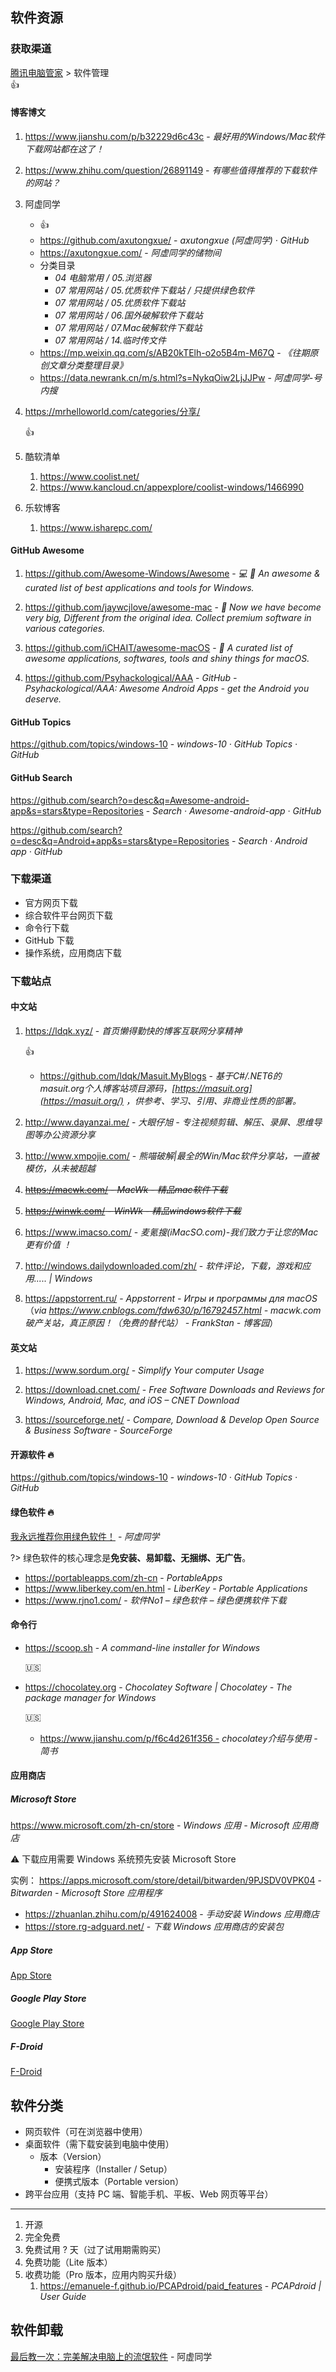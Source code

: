 ## 软件资源

### 获取渠道

[腾讯电脑管家](https://guanjia.qq.com/) > 软件管理  
👍

#### 博客博文

1. https://www.jianshu.com/p/b32229d6c43c - *最好用的Windows/Mac软件下载网站都在这了！*

2. https://www.zhihu.com/question/26891149 - *有哪些值得推荐的下载软件的网站？*

3. 阿虚同学 <i id="axutongxue"></i>
    - 👍
    - https://github.com/axutongxue/ - *axutongxue (阿虚同学) · GitHub*
    - https://axutongxue.com/ - *阿虚同学的储物间*
    - 分类目录
        - _04 电脑常用 / 05.浏览器_
        - _07 常用网站 / 05.优质软件下载站 / 只提供绿色软件_
        - _07 常用网站 / 05.优质软件下载站_
        - _07 常用网站 / 06.国外破解软件下载站_
        - _07 常用网站 / 07.Mac破解软件下载站_
        - _07 常用网站 / 14.临时传文件_
    - https://mp.weixin.qq.com/s/AB20kTElh-o2o5B4m-M67Q - *《往期原创文章分类整理目录》*    
    - https://data.newrank.cn/m/s.html?s=NykqOiw2LjJJPw - *阿虚同学-号内搜*

4. https://mrhelloworld.com/categories/分享/

    👍

5. 酷软清单
    1. https://www.coolist.net/
    2. https://www.kancloud.cn/appexplore/coolist-windows/1466990

6. 乐软博客
    1. https://www.isharepc.com/
  


#### GitHub Awesome

1. https://github.com/Awesome-Windows/Awesome - *💻 🎉 An awesome & curated list of best applications and tools for Windows.*

    <i class="fa fa-windows"></i>

2. https://github.com/jaywcjlove/awesome-mac - * Now we have become very big, Different from the original idea. Collect premium software in various categories.*
    
    <i class="fa fa-apple"></i>

3. https://github.com/iCHAIT/awesome-macOS - * A curated list of awesome applications, softwares, tools and shiny things for macOS.*

    <i class="fa fa-apple"></i>

4. https://github.com/Psyhackological/AAA - *GitHub - Psyhackological/AAA: Awesome Android Apps - get the Android you deserve.*

    <i class="fa fa-android"></i>


#### GitHub Topics

https://github.com/topics/windows-10 - *windows-10 · GitHub Topics · GitHub*


#### GitHub Search

https://github.com/search?o=desc&q=Awesome-android-app&s=stars&type=Repositories - *Search · Awesome-android-app · GitHub*

https://github.com/search?o=desc&q=Android+app&s=stars&type=Repositories - *Search · Android app · GitHub*


### 下载渠道

- 官方网页下载
- 综合软件平台网页下载
- 命令行下载
- GitHub 下载
- 操作系统，应用商店下载


### 下载站点

#### 中文站

1. https://ldqk.xyz/ - *首页懒得勤快的博客互联网分享精神*
    
    👍 <i class="fa fa-windows"></i> <i class="fa fa-apple"></i>
    - https://github.com/ldqk/Masuit.MyBlogs - *基于C#/.NET6的 masuit.org个人博客站项目源码，[https://masuit.org](https://masuit.org/) ，供参考、学习、引用、非商业性质的部署。*

2. http://www.dayanzai.me/ - *大眼仔旭 - 专注视频剪辑、解压、录屏、思维导图等办公资源分享*
    
    <i class="fa fa-windows"></i>

3. http://www.xmpojie.com/ - *熊喵破解|最全的Win/Mac软件分享站，一直被模仿，从未被超越*

    <i class="fa fa-windows"></i>

4. ~~https://macwk.com/ - *MacWk - 精品mac软件下载*~~

    <i class="fa fa-apple"></i>

5. ~~https://winwk.com/ - *WinWk - 精品windows软件下载*~~

    <i class="fa fa-windows"></i>

6. https://www.imacso.com/ - *麦氪搜(iMacSO.com)-我们致力于让您的Mac更有价值 ！*

    <i class="fa fa-apple"></i> 

7. http://windows.dailydownloaded.com/zh/ - *软件评论，下载，游戏和应用..... | Windows*

    <i class="fa fa-windows"></i> <i class="fa fa-apple"></i> <i class="ri-android-line"></i> <i class="ri-apple-line"></i>

8. https://appstorrent.ru/ - *Appstorrent - Игры и программы для macOS* （*via https://www.cnblogs.com/fdw630/p/16792457.html - macwk.com破产关站，真正原因！（免费的替代站） - FrankStan - 博客园*）


#### 英文站

1. https://www.sordum.org/ - *Simplify Your computer Usage*

    <i class="fa fa-windows"></i>

2. https://download.cnet.com/ - *Free Software Downloads and Reviews for Windows, Android, Mac, and iOS – CNET Download*

    <i class="fa fa-windows"></i> <i class="fa fa-apple"></i> <i class="ri-android-line"></i> <i class="ri-apple-line"></i>

3. https://sourceforge.net/ - *Compare, Download & Develop Open Source & Business Software - SourceForge*

    <i class="fa fa-windows"></i> <i class="fa fa-apple"></i> <i class="ri-android-line"></i>



#### 开源软件 🔥

https://github.com/topics/windows-10 - *windows-10 · GitHub Topics · GitHub*

#### 绿色软件 🔥

[我永远推荐你用绿色软件！](https://mp.weixin.qq.com/s?__biz=MzA5NjEwNjE0OQ==&mid=2247486715&idx=1&sn=6b916bf7f59006bdadbb3b6fffdd2f5b&chksm=90b46f31a7c3e6273213d36284ff8a3ce925215584b1428cebc612242b94ad46fe19952d7a38&scene=4&rd2werd=1#wechat_redirect) - *阿虚同学*

?> 绿色软件的核心理念是**免安装、易卸载、无捆绑、无广告**。

- https://portableapps.com/zh-cn - *PortableApps*
- https://www.liberkey.com/en.html - *LiberKey - Portable Applications*
- https://www.rjno1.com/ - *软件No1 – 绿色软件 – 绿色便携软件下载*

#### 命令行

- https://scoop.sh - *A command-line installer for Windows*

    <i class="fa fa-windows"></i> 🇺🇸

- https://chocolatey.org - *Chocolatey Software | Chocolatey - The package manager for Windows*

    <i class="fa fa-windows"></i> 🇺🇸
    
    - https://www.jianshu.com/p/f6c4d261f356 - *chocolatey介绍与使用 - 简书*




#### 应用商店

##### Microsoft Store

https://www.microsoft.com/zh-cn/store - *Windows 应用 - Microsoft 应用商店*

<div class="flash mt-3 flash-warn">
  ⚠️ 下载应用需要 Windows 系统预先安装 Microsoft Store
</div>

实例：   https://apps.microsoft.com/store/detail/bitwarden/9PJSDV0VPK04 - *Bitwarden - Microsoft Store 应用程序*
- https://zhuanlan.zhihu.com/p/491624008 - *手动安装 Windows 应用商店*
- https://store.rg-adguard.net/ - *下载 Windows 应用商店的安装包*


##### App Store

[App Store](/os/mobile/#app-store)



##### Google Play Store

[Google Play Store](/os/mobile/#google-play-store)



##### F-Droid

[F-Droid](/os/mobile/#f-droid)



## 软件分类

- 网页软件（可在浏览器中使用）
- 桌面软件（需下载安装到电脑中使用）
    - 版本（Version）
        - 安装程序（Installer / Setup）
        - 便携式版本（Portable version）
- 跨平台应用（支持 PC 端、智能手机、平板、Web 网页等平台）

----

1. 开源
2. 完全免费
3. 免费试用 ? 天（过了试用期需购买）
4. 免费功能（Lite 版本）
5. 收费功能（Pro 版本，应用内购买升级）
    1. https://emanuele-f.github.io/PCAPdroid/paid_features - *PCAPdroid | User Guide*



## 软件卸载

[最后教一次：完美解决电脑上的流氓软件](https://mp.weixin.qq.com/s/isiJmU2vfvPRSipQ34QHkA) - 阿虚同学
